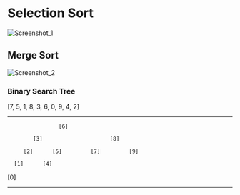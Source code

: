 # Selection Sort

![Screenshot_1](https://user-images.githubusercontent.com/125755866/227000079-9f85c1ec-d92f-46c9-a4d6-956c2ce69481.jpg)

## Merge Sort

![Screenshot_2](https://user-images.githubusercontent.com/125755866/227003713-689d37ce-3a95-4993-a487-a858bd100b93.jpg)

### Binary Search Tree

[7, 5, 1, 8, 3, 6, 0, 9, 4, 2]
***

                    [6]
                 
            [3]                     [8]
         
         [2]      [5]         [7]         [9]
      
      [1]      [4]

   [0] 

***
